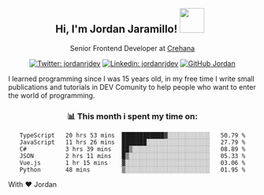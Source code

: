 <div align="center">
<h2 style="margin-right:10px;">Hi, I'm Jordan Jaramillo! <img src="https://media.giphy.com/media/Wj7lNjMNDxSmc/source.gif" width="50" > </h2>

<p>Senior Frontend Developer at <a href="https://www.crehana.com/">Crehana</a></p>

[![Twitter: jordanrjdev](https://img.shields.io/twitter/follow/jordanrjdev?style=social)](https://twitter.com/jordanrjdev)
[![Linkedin: jordanrjdev](https://img.shields.io/badge/-jordanrjdev-blue?style=flat-square&logo=Linkedin&logoColor=white&link=https://www.linkedin.com/in/jordanrjdev/)](https://www.linkedin.com/in/jordanrjdev/)
[![GitHub Jordan](https://img.shields.io/github/followers/jnadroj?label=follow&style=social)](https://github.com/jnadroj)

</div>
I learned programming since I was 15 years old, in my free time I write small publications and tutorials in DEV Comunity to help people who want to enter the world of programming.

<div align="center">

### 📊 **This month i spent my time on:**

<!--START_SECTION:waka-->

```text
TypeScript   20 hrs 53 mins  ████████████▓░░░░░░░░░░░░   50.79 %
JavaScript   11 hrs 26 mins  ███████░░░░░░░░░░░░░░░░░░   27.79 %
C#           3 hrs 39 mins   ██▒░░░░░░░░░░░░░░░░░░░░░░   08.89 %
JSON         2 hrs 11 mins   █▒░░░░░░░░░░░░░░░░░░░░░░░   05.33 %
Vue.js       1 hr 15 mins    ▓░░░░░░░░░░░░░░░░░░░░░░░░   03.06 %
Python       48 mins         ▒░░░░░░░░░░░░░░░░░░░░░░░░   01.95 %
```

<!--END_SECTION:waka-->

</div>

With ❤️ Jordan
